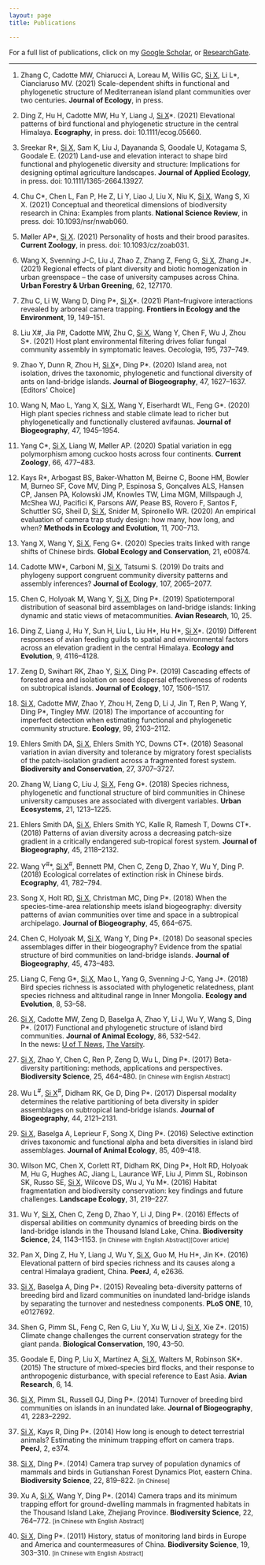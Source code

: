 ```yaml
---
layout: page
title: Publications

---
```


For a full list of publications, click on my [Google Scholar](http://scholar.google.com/citations?user=wI1qfPsAAAAJ&hl=en), or [ResearchGate](https://www.researchgate.net/profile/Xingfeng_Si).

---

1. Zhang C, Cadotte MW, Chiarucci A, Loreau M, Willis GC, <u>Si X</u>, Li L\*, Cianciaruso MV. (2021) Scale-dependent shifts in functional and phylogenetic structure of Mediterranean island plant communities over two centuries. **Journal of Ecology**, in press.

1. Ding Z, Hu H, Cadotte MW, Hu Y, Liang J, <u>Si X</u>\*. (2021) Elevational patterns of bird functional and phylogenetic structure in the central Himalaya. **Ecography**, in press. doi: ‪10.1111/ecog.05660.‬

1. Sreekar R\*, <u>Si X</u>, Sam K, Liu J, Dayananda S, Goodale U, Kotagama S, Goodale E. (2021) Land-use and elevation interact to shape bird functional and phylogenetic diversity and structure: Implications for designing optimal agriculture landscapes. **Journal of Applied Ecology**, in press. doi: 10.1111/1365-2664.13927.

1. Chu C\*, Chen L, Fan P, He Z, Li Y, Liao J, Liu X, Niu K, <u>Si X</u>, Wang S, Xi X. (2021) Conceptual and theoretical dimensions of biodiversity research in China: Examples from plants. **National Science Review**, in press. doi: 10.1093/nsr/nwab060.

1. Møller AP\*, <u>Si X</u>. (2021) Personality of hosts and their brood parasites. **Current Zoology**, in press. doi: 10.1093/cz/zoab031.

1. Wang X, Svenning J-C, Liu J, Zhao Z, Zhang Z, Feng G, <u>Si X</u>, Zhang J\*. (2021) Regional effects of plant diversity and biotic homogenization in urban greenspace – the case of university campuses across China. **Urban Forestry & Urban Greening**, 62, 127170.

1. Zhu C, Li W, Wang D, Ding P\*, <u>Si X</u>\*. (2021) Plant–frugivore interactions revealed by arboreal camera trapping. **Frontiers in Ecology and the Environment**, 19, 149–151.

1. Liu X#, Jia P#, Cadotte MW, Zhu C, <u>Si X</u>, Wang Y, Chen F, Wu J, Zhou S\*. (2021) Host plant environmental filtering drives foliar fungal community assembly in symptomatic leaves. Oecologia, 195, 737–749.

1. Zhao Y, Dunn R, Zhou H, <u>Si X</u>\*, Ding P\*. (2020) Island area, not isolation, drives the taxonomic, phylogenetic and functional diversity of ants on land-bridge islands. **Journal of Biogeography**, 47, 1627–1637. [Editors' Choice]

1. Wang N, Mao L, Yang X, <u>Si X</u>, Wang Y, Eiserhardt WL, Feng G\*. (2020) High plant species richness and stable climate lead to richer but phylogenetically and functionally clustered avifaunas. **Journal of Biogeography**, 47, 1945–1954.

1. Yang C\*, <u>Si X</u>, Liang W, Møller AP. (2020) Spatial variation in egg polymorphism among cuckoo hosts across four continents. **Current Zoology**, 66, 477–483.

1. Kays R\*, Arbogast BS, Baker-Whatton M, Beirne C, Boone HM, Bowler M, Burneo SF, Cove MV, Ding P, Espinosa S, Gonçalves ALS, Hansen CP, Jansen PA, Kolowski JM, Knowles TW, Lima MGM, Millspaugh J, McShea WJ, Pacifici K, Parsons AW, Pease BS, Rovero F, Santos F, Schuttler SG, Sheil D, <u>Si X</u>, Snider M, Spironello WR. (2020) An empirical evaluation of camera trap study design: how many, how long, and when? **Methods in Ecology and Evolution**, 11, 700–713.

1. Yang X, Wang Y, <u>Si X</u>, Feng G\*. (2020) Species traits linked with range shifts of Chinese birds. **Global Ecology and Conservation**, 21, e00874.
1. Cadotte MW\*, Carboni M, <u>Si X</u>, Tatsumi S. (2019) Do traits and phylogeny support congruent community diversity patterns and assembly inferences? **Journal of Ecology**, 107, 2065–2077. 
1. Chen C, Holyoak M, Wang Y, <u>Si X</u>, Ding P\*. (2019) Spatiotemporal distribution of seasonal bird assemblages on land-bridge islands: linking dynamic and static views of metacommunities. **Avian Research**, 10, 25.
1. Ding Z, Liang J, Hu Y, Sun H, Liu L, Liu H\*, Hu H\*, <u>Si X</u>\*. (2019) Different responses of avian feeding guilds to spatial and environmental factors across an elevation gradient in the central Himalaya. **Ecology and Evolution**, 9, 4116–4128.
1. Zeng D, Swihart RK, Zhao Y, <u>Si X</u>, Ding P\*. (2019) Cascading effects of forested area and isolation on seed dispersal effectiveness of rodents on subtropical islands. **Journal of Ecology**, 107, 1506–1517.
1. <u>Si X</u>, Cadotte MW, Zhao Y, Zhou H, Zeng D, Li J, Jin T, Ren P, Wang Y, Ding P\*, Tingley MW. (2018) The importance of accounting for imperfect detection when estimating functional and phylogenetic community structure. **Ecology**, 99, 2103–2112.
1. Ehlers Smith DA, <u>Si X</u>, Ehlers Smith YC, Downs CT\*. (2018) Seasonal variation in avian diversity and tolerance by migratory forest specialists of the patch-isolation gradient across a fragmented forest system. **Biodiversity and Conservation**, 27, 3707–3727.
1. Zhang W, Liang C, Liu J, <u>Si X</u>, Feng G\*. (2018) Species richness, phylogenetic and functional structure of bird communities in Chinese university campuses are associated with divergent variables. **Urban Ecosystems**, 21, 1213–1225.
1. Ehlers Smith DA, <u>Si X</u>, Ehlers Smith YC, Kalle R, Ramesh T, Downs CT\*. (2018) Patterns of avian diversity across a decreasing patch-size gradient in a critically endangered sub-tropical forest system. **Journal of Biogeography**, 45, 2118–2132.
1. Wang Y<sup>#</sup>\*, <u>Si X</u><sup>#</sup>, Bennett PM, Chen C, Zeng D, Zhao Y, Wu Y, Ding P. (2018) Ecological correlates of extinction risk in Chinese birds. **Ecography**, 41, 782–794.
1. Song X, Holt RD, <u>Si X</u>, Christman MC, Ding P\*. (2018) When the species-time-area relationship meets island biogeography: diversity patterns of avian communities over time and space in a subtropical archipelago. **Journal of Biogeography**, 45, 664–675.
1. Chen C, Holyoak M, <u>Si X</u>, Wang Y, Ding P\*. (2018) Do seasonal species assemblages differ in their biogeography? Evidence from the spatial structure of bird communities on land-bridge islands. **Journal of Biogeography**, 45, 473–483.
1. Liang C, Feng G\*, <u>Si X</u>, Mao L, Yang G, Svenning J-C, Yang J\*. (2018) Bird species richness is associated with phylogenetic relatedness, plant species richness and altitudinal range in Inner Mongolia. **Ecology and Evolution**, 8, 53–58.
1. <u>Si X</u>,  Cadotte MW, Zeng D, Baselga A, Zhao Y, Li J, Wu Y, Wang S, Ding P\*. (2017) Functional and phylogenetic structure of island bird communities. **Journal of Animal Ecology**, 86, 532-542. <br>In the news: [U of T News](https://www.utoronto.ca/news/what-happens-wildlife-when-humans-alter-their-habitat-u-t-research-sheds-some-light), [The Varsity](http://thevarsity.ca/2017/03/05/beyond-the-flood/).
1. <u>Si X</u>, Zhao Y, Chen C, Ren P, Zeng D, Wu L, Ding P\*. (2017) Beta-diversity partitioning: methods, applications and perspectives. **Biodiversity Science**, 25, 464–480. <small>[in Chinese with English Abstract]</small>
1. Wu L<sup>#</sup>, <u>Si X</u><sup>#</sup>, Didham RK, Ge D, Ding P\*. (2017) Dispersal modality determines the relative partitioning of beta diversity in spider assemblages on subtropical land-bridge islands. **Journal of Biogeography**, 44, 2121–2131.
1. <u>Si X</u>, Baselga A, Leprieur F, Song X, Ding P\*. (2016) Selective extinction drives taxonomic and functional alpha and beta diversities in island bird assemblages. **Journal of Animal Ecology**, 85, 409–418.
1. Wilson MC, Chen X, Corlett RT, Didham RK, Ding P\*, Holt RD, Holyoak M, Hu G, Hughes AC, Jiang L, Laurance WF, Liu J, Pimm SL, Robinson SK, Russo SE, <u>Si X</u>, Wilcove DS, Wu J, Yu M\*. (2016) Habitat fragmentation and biodiversity conservation: key findings and future challenges. **Landscape Ecology**, 31, 219–227.
1. Wu Y, <u>Si X</u>, Chen C, Zeng D, Zhao Y, Li J, Ding P\*. (2016) Effects of dispersal abilities on community dynamics of breeding birds on the land-bridge islands in the Thousand Island Lake, China. **Biodiversity Science**, 24, 1143–1153. <small>[in Chinese with English Abstract][Cover article]</small>
1. Pan X, Ding Z, Hu Y, Liang J, Wu Y, <u>Si X</u>, Guo M, Hu H\*, Jin K\*. (2016) Elevational pattern of bird species richness and its causes along a central Himalaya gradient, China. **PeerJ**, 4, e2636.
1. <u>Si X</u>, Baselga A, Ding P\*. (2015) Revealing beta-diversity patterns of breeding bird and lizard communities on inundated land-bridge islands by separating the turnover and nestedness components. **PLoS ONE**, 10, e0127692.
1. Shen G, Pimm SL, Feng C, Ren G, Liu Y, Xu W, Li J, <u>Si X</u>, Xie Z\*. (2015) Climate change challenges the current conservation strategy for the giant panda. **Biological Conservation**, 190, 43–50.
1. Goodale E, Ding P, Liu X, Martínez A, <u>Si X</u>, Walters M, Robinson SK\*. (2015) The structure of mixed-species bird flocks, and their response to anthropogenic disturbance, with special reference to East Asia. **Avian Research**, 6, 14.
1. <u>Si X</u>, Pimm SL, Russell GJ, Ding P\*. (2014) Turnover of breeding bird communities on islands in an inundated lake. **Journal of Biogeography**, 41, 2283–2292.
1. <u>Si X</u>, Kays R, Ding P\*. (2014) How long is enough to detect terrestrial animals? Estimating the minimum trapping effort on camera traps. **PeerJ**, 2, e374.
1. <u>Si X</u>, Ding P\*. (2014) Camera trap survey of population dynamics of mammals and birds in Gutianshan Forest Dynamics Plot, eastern China. **Biodiversity Science**, 22, 819–822. <small>[in Chinese]</small>
1. Xu A, <u>Si X</u>, Wang Y, Ding P\*. (2014) Camera traps and its minimum trapping effort for ground-dwelling mammals in fragmented habitats in the Thousand Island Lake, Zhejiang Province. **Biodiversity Science**, 22, 764–772. <small>[in Chinese with English Abstract]</small>
1. <u>Si X</u>, Ding P\*. (2011) History, status of monitoring land birds in Europe and America and countermeasures of China. **Biodiversity Science**, 19, 303–310. <small>[in Chinese with English Abstract]</small>